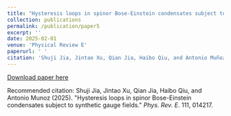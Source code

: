 ```yaml
---
title: "Hysteresis loops in spinor Bose-Einstein condensates subject to synthetic gauge fields"
collection: publications
permalink: /publication/paper5
excerpt: ''
date: 2025-02-01
venue: 'Physical Review E'
paperurl: ' '
citation: 'Shuji Jia, Jintao Xu, Qian Jia, Haibo Qiu, and Antonio Muñoz. (2025). &quot;Hysteresis loops in spinor Bose-Einstein condensates subject to synthetic gauge fields.&quot; <i>Phys. Rev. E</i>. 111, 014217.'
---
```


[Download paper here](http://oracle05.github.io/ultracoldatoms/files/paper5.pdf)

Recommended citation: Shuji Jia, Jintao Xu, Qian Jia, Haibo Qiu, and Antonio Munoz (2025). "Hysteresis loops in spinor Bose-Einstein condensates subject to synthetic gauge fields." <i>Phys. Rev. E</i>. 111, 014217.


